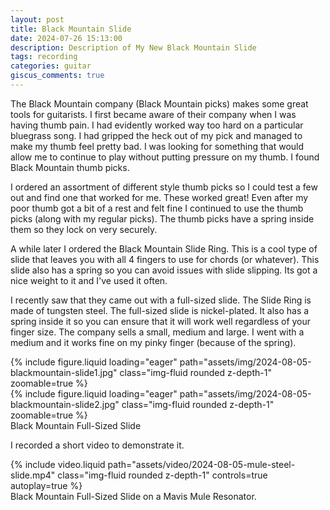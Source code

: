 ```yaml
---
layout: post
title: Black Mountain Slide
date: 2024-07-26 15:13:00
description: Description of My New Black Mountain Slide
tags: recording
categories: guitar
giscus_comments: true
---
```


The Black Mountain company (Black Mountain picks) makes some great tools
for guitarists. I first became aware of their company when I was having
thumb pain. I had evidently worked way too hard on a particular bluegrass
song. I had gripped the heck out of my pick and managed to make my thumb
feel pretty bad. I was looking for something that would allow me to continue
to play without putting pressure on my thumb. I found Black Mountain thumb
picks.

I ordered an assortment of different style thumb picks so I could test a
few out and find one that worked for me. These worked great! Even after
my poor thumb got a bit of a rest and felt fine I continued to use the
thumb picks (along with my regular picks). The thumb picks have a spring
inside them so they lock on very securely.

A while later I ordered the Black Mountain Slide Ring. This is a cool type
of slide that leaves you with all 4 fingers to use for chords (or whatever).
This slide also has a spring so you can avoid issues with slide slipping.
Its got a nice weight to it and I've used it often.

I recently saw that they came out with a full-sized slide. The Slide Ring
is made of tungsten steel. The full-sized slide is nickel-plated. It also
has a spring inside it so you can ensure that it will work well regardless
of your finger size. The company sells a small, medium and large. I went
with a medium and it works fine on my pinky finger (because of the spring).

<div class="row mt-3">
    <div class="col-sm mt-3 mt-md-0">
        {% include figure.liquid loading="eager" path="assets/img/2024-08-05-blackmountain-slide1.jpg" class="img-fluid rounded z-depth-1"  zoomable=true %}
    </div>
    <div class="col-sm mt-3 mt-md-0">
        {% include figure.liquid loading="eager" path="assets/img/2024-08-05-blackmountain-slide2.jpg" class="img-fluid rounded z-depth-1"  zoomable=true %}
    </div>
</div>
<div class="caption">
  Black Mountain Full-Sized Slide
</div>

I recorded a short video to demonstrate it.

<div class="row mt-3">
    <div class="col-sm mt-3 mt-md-0">
        {% include video.liquid path="assets/video/2024-08-05-mule-steel-slide.mp4" class="img-fluid rounded z-depth-1" controls=true autoplay=true %}
    </div>
</div>
<div class="caption">
    Black Mountain Full-Sized Slide on a Mavis Mule Resonator.
</div>
